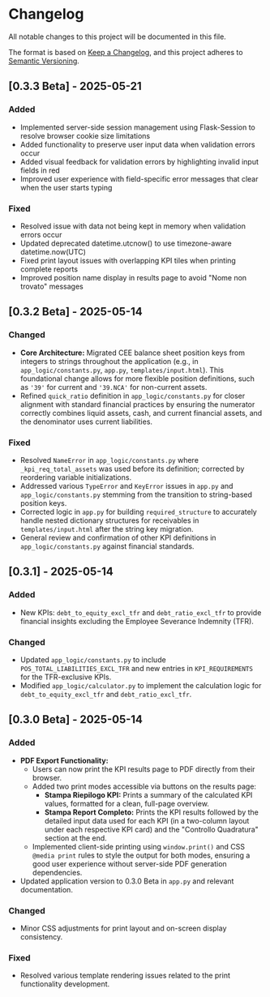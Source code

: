 # Changelog

All notable changes to this project will be documented in this file.

The format is based on [Keep a Changelog](https://keepachangelog.com/en/1.0.0/),
and this project adheres to [Semantic Versioning](https://semver.org/spec/v2.0.0.html).

## [0.3.3 Beta] - 2025-05-21

### Added
- Implemented server-side session management using Flask-Session to resolve browser cookie size limitations
- Added functionality to preserve user input data when validation errors occur
- Added visual feedback for validation errors by highlighting invalid input fields in red
- Improved user experience with field-specific error messages that clear when the user starts typing

### Fixed
- Resolved issue with data not being kept in memory when validation errors occur
- Updated deprecated datetime.utcnow() to use timezone-aware datetime.now(UTC)
- Fixed print layout issues with overlapping KPI tiles when printing complete reports
- Improved position name display in results page to avoid "Nome non trovato" messages

## [0.3.2 Beta] - 2025-05-14

### Changed
- **Core Architecture:** Migrated CEE balance sheet position keys from integers to strings throughout the application (e.g., in `app_logic/constants.py`, `app.py`, `templates/input.html`). This foundational change allows for more flexible position definitions, such as `'39'` for current and `'39.NCA'` for non-current assets.
- Refined `quick_ratio` definition in `app_logic/constants.py` for closer alignment with standard financial practices by ensuring the numerator correctly combines liquid assets, cash, and current financial assets, and the denominator uses current liabilities.

### Fixed
- Resolved `NameError` in `app_logic/constants.py` where `_kpi_req_total_assets` was used before its definition; corrected by reordering variable initializations.
- Addressed various `TypeError` and `KeyError` issues in `app.py` and `app_logic/constants.py` stemming from the transition to string-based position keys.
- Corrected logic in `app.py` for building `required_structure` to accurately handle nested dictionary structures for receivables in `templates/input.html` after the string key migration.
- General review and confirmation of other KPI definitions in `app_logic/constants.py` against financial standards.

## [0.3.1] - 2025-05-14 
### Added
- New KPIs: `debt_to_equity_excl_tfr` and `debt_ratio_excl_tfr` to provide financial insights excluding the Employee Severance Indemnity (TFR).

### Changed
- Updated `app_logic/constants.py` to include `POS_TOTAL_LIABILITIES_EXCL_TFR` and new entries in `KPI_REQUIREMENTS` for the TFR-exclusive KPIs.
- Modified `app_logic/calculator.py` to implement the calculation logic for `debt_to_equity_excl_tfr` and `debt_ratio_excl_tfr`.

## [0.3.0 Beta] - 2025-05-14

### Added
- **PDF Export Functionality:**
  - Users can now print the KPI results page to PDF directly from their browser.
  - Added two print modes accessible via buttons on the results page:
    - **Stampa Riepilogo KPI:** Prints a summary of the calculated KPI values, formatted for a clean, full-page overview.
    - **Stampa Report Completo:** Prints the KPI results followed by the detailed input data used for each KPI (in a two-column layout under each respective KPI card) and the "Controllo Quadratura" section at the end.
  - Implemented client-side printing using `window.print()` and CSS `@media print` rules to style the output for both modes, ensuring a good user experience without server-side PDF generation dependencies.
- Updated application version to 0.3.0 Beta in `app.py` and relevant documentation.

### Changed
- Minor CSS adjustments for print layout and on-screen display consistency.

### Fixed
- Resolved various template rendering issues related to the print functionality development.